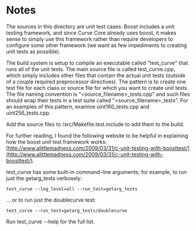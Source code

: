 # Notes
The sources in this directory are unit test cases.  Boost includes a
unit testing framework, and since Curve Core already uses boost, it makes
sense to simply use this framework rather than require developers to
configure some other framework (we want as few impediments to creating
unit tests as possible).

The build system is setup to compile an executable called "test_curve"
that runs all of the unit tests.  The main source file is called
test_curve.cpp, which simply includes other files that contain the
actual unit tests (outside of a couple required preprocessor
directives).  The pattern is to create one test file for each class or
source file for which you want to create unit tests.  The file naming
convention is "<source_filename>_tests.cpp" and such files should wrap
their tests in a test suite called "<source_filename>_tests".  For an
examples of this pattern, examine uint160_tests.cpp and
uint256_tests.cpp.

Add the source files to /src/Makefile.test.include to add them to the build.

For further reading, I found the following website to be helpful in
explaining how the boost unit test framework works:
[http://www.alittlemadness.com/2009/03/31/c-unit-testing-with-boosttest/](http://www.alittlemadness.com/2009/03/31/c-unit-testing-with-boosttest/).

test_curve has some built-in command-line arguments; for
example, to run just the getarg_tests verbosely:

    test_curve --log_level=all --run_test=getarg_tests

... or to run just the doublecurve test:

    test_curve --run_test=getarg_tests/doublecurve

Run  test_curve --help   for the full list.

